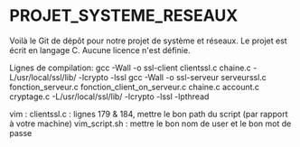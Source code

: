# PROJET_SYSTEME_RESEAUX
Voilà le Git de dépôt pour notre projet de système et réseaux.
Le projet est écrit en langage C.
Aucune licence n'est définie.


Lignes de compilation:
gcc -Wall -o ssl-client clientssl.c chaine.c -L/usr/local/ssl/lib/ -lcrypto -lssl
gcc -Wall -o ssl-serveur serveurssl.c fonction_serveur.c fonction_client_on_serveur.c chaine.c account.c cryptage.c -L/usr/local/ssl/lib/ -lcrypto -lssl -lpthread

vim : 
clientssl.c : lignes 179 & 184, mettre le bon path du script (par rapport à votre machine)
vim_script.sh : mettre le bon nom de user et le bon mot de passe

